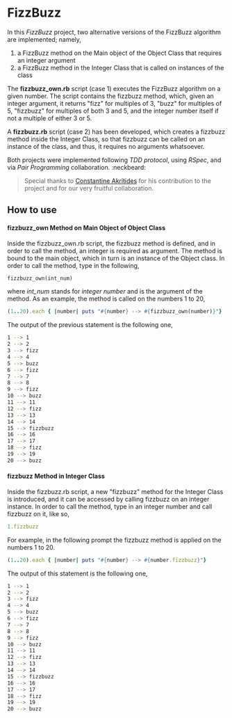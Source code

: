 # FizzBuzz #

In this *FizzBuzz* project, two alternative versions of the FizzBuzz algorithm are implemented; namely,

  1. a FizzBuzz method on the Main object of the Object Class that requires an integer argument
  2. a FizzBuzz method in the Integer Class that is called on instances of the class

The **fizzbuzz_own.rb** script (case 1) executes the FizzBuzz algorithm on a given number. The script contains the fizzbuzz method, which, given an integer argument, it returns "fizz" for multiples of 3, "buzz" for multiples of 5, "fizzbuzz" for multiples of both 3 and 5, and the integer number itself if not a multiple of either 3 or 5.

A **fizzbuzz.rb** script (case 2) has been developed, which creates a fizzbuzz method inside the Integer Class, so that fizzbuzz can be called on an instance of the class, and thus, it requires no arguments whatsoever.

Both projects were implemented following *TDD protocol*, using *RSpec*, and via *Pair Programming* collaboration. :neckbeard:

> Special thanks to [Constantine Akritides](https://github.com/CodeZeus-dev) for his contribution to the project and for our very fruitful collaboration.

## How to use ##

#### fizzbuzz_own Method on Main Object of Object Class

Inside the fizzbuzz_own.rb script, the fizzbuzz method is defined, and in order to call the method, an integer is required as argument. The method is bound to the main object, which in turn is an instance of the Object class. In order to call the method, type in the following,

```ruby
fizzbuzz_own(int_num)
```
where *int_num* stands for *integer number* and is the argument of the method. As an example, the method is called on the numbers 1 to 20,

```ruby
(1..20).each { |number| puts "#{number} --> #{fizzbuzz_own(number)}"}
```

The output of the previous statement is the following one,

```bash
1 --> 1
2 --> 2
3 --> fizz
4 --> 4
5 --> buzz
6 --> fizz
7 --> 7
8 --> 8
9 --> fizz
10 --> buzz
11 --> 11
12 --> fizz
13 --> 13
14 --> 14
15 --> fizzbuzz
16 --> 16
17 --> 17
18 --> fizz
19 --> 19
20 --> buzz
```

#### fizzbuzz Method in Integer Class

Inside the fizzbuzz.rb script, a new "fizzbuzz" method for the Integer Class is introduced, and it can be accessed by calling fizzbuzz on an integer instance. In order to call the method, type in an integer number and call fizzbuzz on it, like so,

```ruby
1.fizzbuzz
```

For example, in the following prompt the fizzbuzz method is applied on the numbers 1 to 20.

```ruby
(1..20).each { |number| puts "#{number} --> #{number.fizzbuzz}"}
```
The output of this statement is the following one,

```bash
1 --> 1
2 --> 2
3 --> fizz
4 --> 4
5 --> buzz
6 --> fizz
7 --> 7
8 --> 8
9 --> fizz
10 --> buzz
11 --> 11
12 --> fizz
13 --> 13
14 --> 14
15 --> fizzbuzz
16 --> 16
17 --> 17
18 --> fizz
19 --> 19
20 --> buzz
```
